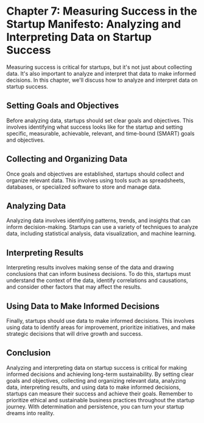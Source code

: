 Chapter 7: Measuring Success in the Startup Manifesto: Analyzing and Interpreting Data on Startup Success
=========================================================================================================

Measuring success is critical for startups, but it's not just about collecting data. It's also important to analyze and interpret that data to make informed decisions. In this chapter, we'll discuss how to analyze and interpret data on startup success.

Setting Goals and Objectives
----------------------------

Before analyzing data, startups should set clear goals and objectives. This involves identifying what success looks like for the startup and setting specific, measurable, achievable, relevant, and time-bound (SMART) goals and objectives.

Collecting and Organizing Data
------------------------------

Once goals and objectives are established, startups should collect and organize relevant data. This involves using tools such as spreadsheets, databases, or specialized software to store and manage data.

Analyzing Data
--------------

Analyzing data involves identifying patterns, trends, and insights that can inform decision-making. Startups can use a variety of techniques to analyze data, including statistical analysis, data visualization, and machine learning.

Interpreting Results
--------------------

Interpreting results involves making sense of the data and drawing conclusions that can inform business decisions. To do this, startups must understand the context of the data, identify correlations and causations, and consider other factors that may affect the results.

Using Data to Make Informed Decisions
-------------------------------------

Finally, startups should use data to make informed decisions. This involves using data to identify areas for improvement, prioritize initiatives, and make strategic decisions that will drive growth and success.

Conclusion
----------

Analyzing and interpreting data on startup success is critical for making informed decisions and achieving long-term sustainability. By setting clear goals and objectives, collecting and organizing relevant data, analyzing data, interpreting results, and using data to make informed decisions, startups can measure their success and achieve their goals. Remember to prioritize ethical and sustainable business practices throughout the startup journey. With determination and persistence, you can turn your startup dreams into reality.
